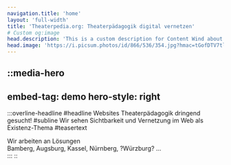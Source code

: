 ```yaml
---
navigation.title: 'home'
layout: 'full-width'
title: 'Theaterpedia.org: Theaterpädagogik digital vernetzen'
# Custom og:image
head.description: 'This is a custom description for Content Wind about page.'
head.image: 'https://i.picsum.photos/id/866/536/354.jpg?hmac=tGofDTV7tl2rprappPzKFiZ9vDh5MKj39oa2D--gqhA'
---
```


::media-hero
---
embed-tag: demo
hero-style: right
---
  
  :::overline-headline
  #headline
  Websites Theaterpädagogik dringend gesucht!
  #subline
  Wir sehen Sichtbarkeit und Vernetzung im Web als Existenz-Thema
  #teasertext
  <div class="my-2 flex max-w-sm flex-col gap-2 text-left">
    <div class="flex gap-2">
      <check-icon></check-icon>
      Wir arbeiten an Lösungen
    </div>
    <div class="flex gap-2">
      <check-icon></check-icon>
      Bamberg, Augsburg, Kassel, Nürnberg, ?Würzburg? ...
    </div>    
  </div>
  :::
::
